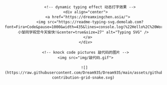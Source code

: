 <div align="center">

          <!-- dynamic typing effect 动态打字效果 -->
      <div align="center">
        <a href="https://dreamxingchen.asia/">
          <img src="https://readme-typing-svg.demolab.com?font=Fira+Code&pause=1000&width=435&lines=console.log(%22Hello%2C%20World%22);小邹同学祝您今天愉快!&center=true&size=27" alt="Typing SVG" />
        </a>
      </div>

      <!-- knock code pictures 敲代码的图片 -->
      <img src="img/敲代码.gif">
      
     ![](https://raw.githubusercontent.com/Dream935/Dream935/main/assets/github-contribution-grid-snake.svg)

</div>
